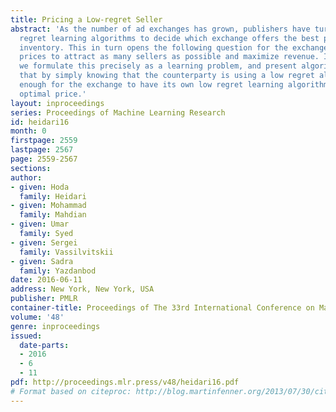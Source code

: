 ```yaml
---
title: Pricing a Low-regret Seller
abstract: 'As the number of ad exchanges has grown, publishers have turned to low
  regret learning algorithms to decide which exchange offers the best price for their
  inventory. This in turn opens the following question for the exchange: how to set
  prices to attract as many sellers as possible and maximize revenue. In this work
  we formulate this precisely as a learning problem, and present algorithms showing
  that by simply knowing that the counterparty is using a low regret algorithm is
  enough for the exchange to have its own low regret learning algorithm to find the
  optimal price.'
layout: inproceedings
series: Proceedings of Machine Learning Research
id: heidari16
month: 0
firstpage: 2559
lastpage: 2567
page: 2559-2567
sections: 
author:
- given: Hoda
  family: Heidari
- given: Mohammad
  family: Mahdian
- given: Umar
  family: Syed
- given: Sergei
  family: Vassilvitskii
- given: Sadra
  family: Yazdanbod
date: 2016-06-11
address: New York, New York, USA
publisher: PMLR
container-title: Proceedings of The 33rd International Conference on Machine Learning
volume: '48'
genre: inproceedings
issued:
  date-parts:
  - 2016
  - 6
  - 11
pdf: http://proceedings.mlr.press/v48/heidari16.pdf
# Format based on citeproc: http://blog.martinfenner.org/2013/07/30/citeproc-yaml-for-bibliographies/
---
```

